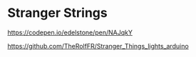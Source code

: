 # Stranger Strings

https://codepen.io/edelstone/pen/NAJqkY

https://github.com/TheRolfFR/Stranger_Things_lights_arduino


